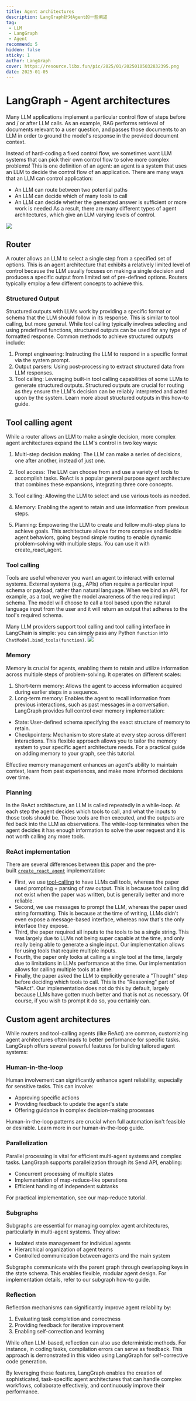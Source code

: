 ```yaml
---
title: Agent architectures
description: LangGraph针对Agent的一些阐述
tag:
 - LLM
 - LangGraph
 - Agent
recommend: 5
hidden: false
sticky: 1
author: LangGraph
cover: https://resource.libx.fun/pic/2025/01/20250105032832395.png
date: 2025-01-05
---
```

# LangGraph - Agent architectures

Many LLM applications <LibPopover title="实现一个特定的控制流程">implement a particular control flow</LibPopover> of steps before and / or after LLM calls. As an example, RAG performs <LibPopover title="检索与用户问题相关的文档">retrieval of documents relevant to a user question</LibPopover>, and passes those documents to an LLM in order to <LibPopover title="在提供的文档上下文中使模型的响应有依据">ground the model's response in the provided document context</LibPopover>.

Instead of <LibPopover title="硬编码固定的控制流程">hard-coding a fixed control flow</LibPopover>, we sometimes want LLM systems that can <LibPopover title="选择它们自己的控制流程">pick their own control flow</LibPopover> to solve more complex problems! This is one definition of an agent: an agent is a system that uses an LLM to <LibPopover title="决定一个应用程序的控制流程">decide the control flow of an application</LibPopover>. There are many ways that an LLM can <LibPopover title="控制应用程序">control application</LibPopover>:

- An LLM can <LibPopover title="在两个潜在路径之间路由">route between two potential paths</LibPopover>
- An LLM can decide which of many <LibPopover title="工具调用">tools to call</LibPopover>
- An LLM can decide whether the <LibPopover title="生成的答案">generated answer</LibPopover> is <LibPopover title="足够了">sufficient</LibPopover> or more work is needed
As a result, there are many different types of <LibPopover title="代理架构">agent architectures</LibPopover>, which give an LLM <LibPopover title="不同程度的控制">varying levels of control</LibPopover>.

![](https://resource.libx.fun/pic/2025/01/20250105024724178.png)


## Router
A router allows an LLM to <LibPopover title="从一组指定的选项中选择一个步骤">select a single step from a specified set of options</LibPopover>. This is an agent architecture that exhibits a <LibPopover title="相对有限的控制水平">relatively limited level of control</LibPopover> because the LLM usually focuses on making a single decision and produces a specific output from <LibPopover title="有限的预定义选项集">limited set of pre-defined options</LibPopover>. Routers typically employ a few different concepts to achieve this.

### Structured Output
<LibPopover title="具有LLM的结构化输出">Structured outputs with LLMs</LibPopover> work by <LibPopover title="提供一个特定的格式或模式">providing a specific format or schema</LibPopover> that the LLM should follow in its response. This is similar to tool calling, but more general. While tool calling typically involves selecting and using predefined functions, structured outputs can be used for any type of formatted response. Common methods to achieve structured outputs include:

1. <LibPopover title="提示工程">Prompt engineering</LibPopover>: Instructing the LLM to respond in a specific format via the system prompt.
2. <LibPopover title="输出解析器">Output parsers</LibPopover>: Using <LibPopover title="后处理">post-processing</LibPopover> to extract structured data from LLM responses.
3. <LibPopover title="工具调用">Tool calling</LibPopover>: Leveraging built-in tool calling capabilities of some LLMs to generate structured outputs.
Structured outputs are crucial for routing as they ensure the LLM's decision can be <LibPopover title="被系统可靠地解释并执行">reliably interpreted and acted upon by the system</LibPopover>. Learn more about structured outputs in this how-to guide.

## Tool calling agent
While a router allows an LLM to make a single decision, more complex agent architectures <LibPopover title="扩展了LLM的控制">expand the LLM's control</LibPopover> in two key ways:

1. <LibPopover title="多步骤决策">Multi-step decision making</LibPopover>: The LLM can make a series of decisions, one after another, instead of just one.
2. <LibPopover title="工具访问">Tool access</LibPopover>: The LLM can choose from and use a variety of tools to accomplish tasks.
ReAct is a popular <LibPopover title="通用代理架构">general purpose agent architecture</LibPopover> that combines these expansions, integrating three core concepts.

1. <LibPopover title="工具调用">Tool calling</LibPopover>: Allowing the LLM to select and use various tools as needed.
2. <LibPopover title="记忆">Memory</LibPopover>: Enabling the agent to retain and use information from previous steps.
3. <LibPopover title="规划">Planning</LibPopover>: Empowering the LLM to create and follow <LibPopover title="多步骤计划">multi-step plans</LibPopover> to achieve goals.
This architecture allows for more complex and flexible agent behaviors, going beyond simple routing to enable <LibPopover title="具有多个步骤的动态问题解决">dynamic problem-solving with multiple steps</LibPopover>. You can use it with create_react_agent.

### Tool calling
Tools are useful whenever you want an agent to <LibPopover title="与外部系统交互">interact with external systems</LibPopover>. External systems (e.g., APIs) often require a particular <LibPopover title="输入模式或有效负载">input schema or payload</LibPopover>, rather than natural language. When we <LibPopover title="绑定一个API">bind an API</LibPopover>, for example, as a tool, we give the model <LibPopover title="对所需输入模式的感知">awareness of the required input schema</LibPopover>. The model will choose to call a tool based upon the natural language input from the user and it will return an output that <LibPopover title="遵守工具所需的模式">adheres to the tool's required schema</LibPopover>.

Many LLM providers support tool calling and tool calling interface in LangChain is simple: you can simply pass any Python `function` into `ChatModel.bind_tools(function)`.
![](https://resource.libx.fun/pic/2025/01/20250105025032726.png)

### Memory
<LibPopover title="记忆对于智能体至关重要">Memory is crucial for agents</LibPopover>, enabling them to retain and utilize information across multiple steps of problem-solving. It operates on different scales:

1. <LibPopover title="短期记忆">Short-term memory</LibPopover>: Allows the agent to access information acquired during earlier steps in a sequence.
2. <LibPopover title="长期记忆">Long-term memory</LibPopover>: Enables the agent to recall information from previous interactions, such as past messages in a conversation.
LangGraph provides <LibPopover title="对内存实现的完全控制">full control over memory implementation</LibPopover>:

- <LibPopover title="状态">State</LibPopover>: User-defined schema specifying the exact structure of memory to retain.
- <LibPopover title="检查点">Checkpointers</LibPopover>: Mechanism to store state at every step across different interactions.
This flexible approach allows you to <LibPopover title="根据你特定的代理架构需求定制内存系统">tailor the memory system to your specific agent architecture needs</LibPopover>. For a practical guide on adding memory to your graph, see this tutorial.

<LibPopover title="有效的内存管理">Effective memory management</LibPopover> enhances an agent's ability to maintain context, learn from past experiences, and make more informed decisions over time.

### Planning
In the ReAct architecture, an LLM is called repeatedly in a while-loop. At each step the agent decides which tools to call, and what the inputs to those tools should be. Those tools are then executed, and the outputs are fed back into the LLM as observations. The while-loop terminates when the agent decides it has enough information to <LibPopover title="解决用户请求">solve the user request</LibPopover> and it is not worth calling any more tools.

### ReAct implementation
There are several differences between [this](https://arxiv.org/abs/2210.03629) paper and the pre-built [`create_react_agent`](https://langchain-ai.github.io/langgraph/reference/prebuilt/#langgraph.prebuilt.chat_agent_executor.create_react_agent) <LibPopover title="实现">implementation</LibPopover>:

- First, we use [tool-calling](https://langchain-ai.github.io/langgraph/concepts/agentic_concepts/#tool-calling) to have LLMs <LibPopover title="调用工具">call tools</LibPopover>, whereas the paper used <LibPopover title="提示和解析原始输出">prompting + parsing of raw output</LibPopover>. This is because tool calling did not exist when the paper was written, but is generally better and more <LibPopover title="可靠">reliable</LibPopover>.
- Second, we use <LibPopover title="消息">messages</LibPopover> to <LibPopover title="提示LLM">prompt the LLM</LibPopover>, whereas the paper used string formatting. This is because at the time of writing, LLMs didn't even expose a message-based interface, whereas now that's the only interface they expose.
- Third, the paper required all <LibPopover title="工具的输入">inputs to the tools</LibPopover> to be a single string. This was largely due to LLMs not being super capable at the time, and only really being able to <LibPopover title="生成单个输入">generate a single input</LibPopover>. Our <LibPopover title="实现">implementation</LibPopover> allows for using tools that require multiple inputs.
- Fourth, the paper only looks at <LibPopover title="一次调用一个工具">calling a single tool at the time</LibPopover>, largely due to limitations in LLMs performance at the time. Our <LibPopover title="实现">implementation</LibPopover> allows for <LibPopover title="一次调用多个工具">calling multiple tools at a time</LibPopover>.
- Finally, the paper asked the LLM to explicitly generate a "Thought" step before <LibPopover title="决定调用哪些工具">deciding which tools to call</LibPopover>. This is the "Reasoning" part of "ReAct". Our <LibPopover title="实现">implementation</LibPopover> does not do this by default, largely because LLMs have gotten much better and that is not as necessary. Of course, if you wish to <LibPopover title="提示这样做">prompt it do so</LibPopover>, you certainly can.

## Custom agent architectures

While routers and tool-calling agents (like ReAct) are common, <LibPopover title="定制智能体架构">customizing agent architectures</LibPopover> often <LibPopover title="导致更好的表现">leads to better performance</LibPopover> for specific tasks. LangGraph offers several powerful features for <LibPopover title="构建定制的智能体系统">building tailored agent systems</LibPopover>:

### Human-in-the-loop

Human involvement can significantly <LibPopover title="提高智能体的可靠性">enhance agent reliability</LibPopover>, especially for <LibPopover title="敏感的任务">sensitive tasks</LibPopover>. This can involve:

- <LibPopover title="批准特定的动作">Approving specific actions</LibPopover>
- <LibPopover title="提供反馈以更新智能体的状态">Providing feedback to update the agent's state</LibPopover>
- <LibPopover title="在复杂决策过程中提供指导">Offering guidance in complex decision-making processes</LibPopover>

Human-in-the-loop patterns are crucial when <LibPopover title="完全自动化">full automation</LibPopover> isn't <LibPopover title="可行的">feasible</LibPopover> or <LibPopover title="理想的">desirable</LibPopover>. Learn more in our <LibPopover title="人机回路指南">human-in-the-loop guide</LibPopover>.

### Parallelization

Parallel processing is <LibPopover title="至关重要的">vital</LibPopover> for <LibPopover title="高效的多智能体系统">efficient multi-agent systems</LibPopover> and <LibPopover title="复杂的任务">complex tasks</LibPopover>. LangGraph supports parallelization through its Send API, enabling:

- <LibPopover title="多个状态的并行处理">Concurrent processing of multiple states</LibPopover>
- <LibPopover title="实现类似map-reduce的操作">Implementation of map-reduce-like operations</LibPopover>
- <LibPopover title="高效处理独立的子任务">Efficient handling of independent subtasks</LibPopover>

For practical implementation, see our <LibPopover title="map-reduce教程">map-reduce tutorial</LibPopover>.

### Subgraphs

Subgraphs are essential for <LibPopover title="管理复杂的智能体架构">managing complex agent architectures</LibPopover>, particularly in <LibPopover title="多智能体系统">multi-agent systems</LibPopover>. They allow:

- <LibPopover title="单个智能体的独立状态管理">Isolated state management for individual agents</LibPopover>
- <LibPopover title="智能体团队的层级组织">Hierarchical organization of agent teams</LibPopover>
- <LibPopover title="智能体与主系统之间的受控通信">Controlled communication between agents and the main system</LibPopover>

Subgraphs communicate with the parent graph through overlapping keys in the state schema. This enables flexible, <LibPopover title="模块化的智能体设计">modular agent design</LibPopover>. For implementation details, refer to our <LibPopover title="子图指南">subgraph how-to guide</LibPopover>.

### Reflection

Reflection mechanisms can significantly <LibPopover title="提高智能体的可靠性">improve agent reliability</LibPopover> by:

1. <LibPopover title="评估任务的完成情况和正确性">Evaluating task completion and correctness</LibPopover>
2. <LibPopover title="提供反馈以进行迭代改进">Providing feedback for iterative improvement</LibPopover>
3. <LibPopover title="启用自我纠正和学习">Enabling self-correction and learning</LibPopover>

While often LLM-based, reflection can also use <LibPopover title="确定的方法">deterministic methods</LibPopover>. For instance, in coding tasks, compilation errors can serve as feedback. This approach is demonstrated in <LibPopover title="此视频使用LangGraph进行自我纠正代码生成">this video using LangGraph for self-corrective code generation</LibPopover>.

By leveraging these features, LangGraph enables the creation of <LibPopover title="复杂的，针对特定任务的智能体架构">sophisticated, task-specific agent architectures</LibPopover> that can handle <LibPopover title="复杂的工作流程">complex workflows</LibPopover>, <LibPopover title="有效协作">collaborate effectively</LibPopover>, and <LibPopover title="持续提高其性能">continuously improve their performance</LibPopover>.
